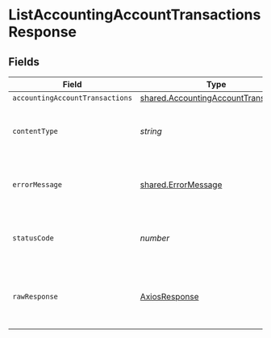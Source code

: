 # ListAccountingAccountTransactionsResponse


## Fields

| Field                                                                                        | Type                                                                                         | Required                                                                                     | Description                                                                                  |
| -------------------------------------------------------------------------------------------- | -------------------------------------------------------------------------------------------- | -------------------------------------------------------------------------------------------- | -------------------------------------------------------------------------------------------- |
| `accountingAccountTransactions`                                                              | [shared.AccountingAccountTransactions](../../models/shared/accountingaccounttransactions.md) | :heavy_minus_sign:                                                                           | Success                                                                                      |
| `contentType`                                                                                | *string*                                                                                     | :heavy_check_mark:                                                                           | HTTP response content type for this operation                                                |
| `errorMessage`                                                                               | [shared.ErrorMessage](../../models/shared/errormessage.md)                                   | :heavy_minus_sign:                                                                           | Your `query` parameter was not correctly formed                                              |
| `statusCode`                                                                                 | *number*                                                                                     | :heavy_check_mark:                                                                           | HTTP response status code for this operation                                                 |
| `rawResponse`                                                                                | [AxiosResponse](https://axios-http.com/docs/res_schema)                                      | :heavy_minus_sign:                                                                           | Raw HTTP response; suitable for custom response parsing                                      |